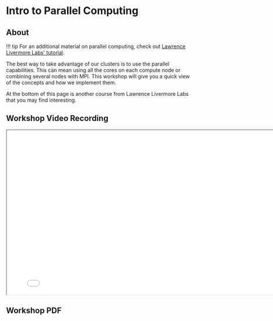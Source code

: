 # Intro to Parallel Computing

## About 

!!! tip
    For an additional material on parallel computing, check out [Lawrence Livermore Labs' tutorial](https://hpc.llnl.gov/documentation/tutorials/introduction-parallel-computing-tutorial). 

The best way to take advantage of our clusters is to use the parallel capabilities.  This can mean using all the cores on each compute node or combining several nodes with MPI.  This workshop will give you a quick view of the concepts and how we implement them.

At the bottom of this page is another course from Lawrence Livermore Labs that you may find interesting.

## Workshop Video Recording
<center>
<iframe width="800" height="450"
src="files/parallel-workshop.mp4">
</iframe>
</center>

## Workshop PDF
<center>

<!DOCTYPE html> 
<html> 
<body> 
        <object data="files/IntroToParallel.pdf" 
                width="800"
                height="500"> 
        </object> 
</body> 
</html>
</center>


